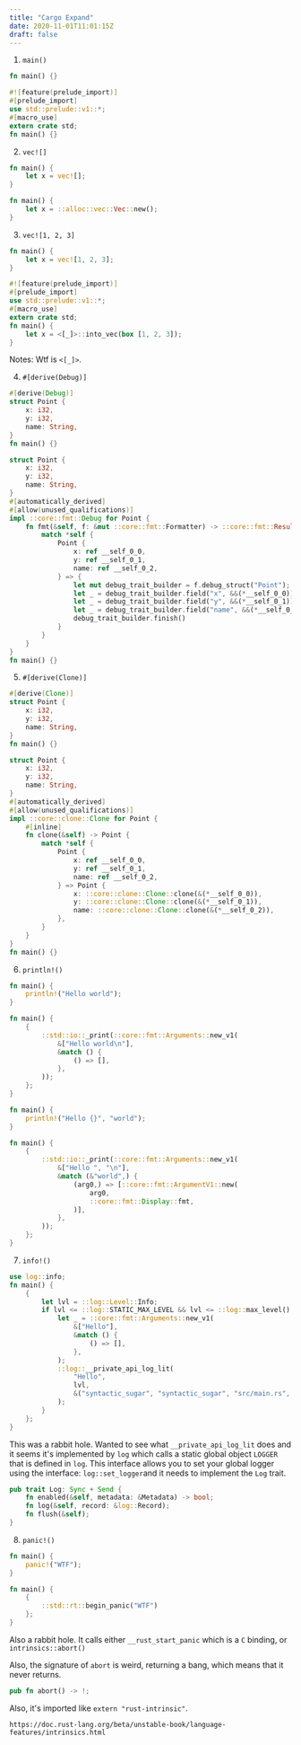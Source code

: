 ```yaml
---
title: "Cargo Expand"
date: 2020-11-01T11:01:15Z
draft: false
---
```


1. `main()`

```rs
fn main() {}
```


```rs
#![feature(prelude_import)]
#[prelude_import]
use std::prelude::v1::*;
#[macro_use]
extern crate std;
fn main() {}
```

2. `vec![]`

```rs
fn main() {
    let x = vec![];
}
```

```rs
fn main() {
    let x = ::alloc::vec::Vec::new();
}
```

3. `vec![1, 2, 3]`
```rs
fn main() {
    let x = vec![1, 2, 3];
}
```

```rs
#![feature(prelude_import)]
#[prelude_import]
use std::prelude::v1::*;
#[macro_use]
extern crate std;
fn main() {
    let x = <[_]>::into_vec(box [1, 2, 3]);
}
```

Notes: Wtf is `<[_]>`.

4. `#[derive(Debug)]`

```rs
#[derive(Debug)]
struct Point {
    x: i32,
    y: i32,
    name: String,
}
fn main() {}
```

```rs
struct Point {
    x: i32,
    y: i32,
    name: String,
}
#[automatically_derived]
#[allow(unused_qualifications)]
impl ::core::fmt::Debug for Point {
    fn fmt(&self, f: &mut ::core::fmt::Formatter) -> ::core::fmt::Result {
        match *self {
            Point {
                x: ref __self_0_0,
                y: ref __self_0_1,
                name: ref __self_0_2,
            } => {
                let mut debug_trait_builder = f.debug_struct("Point");
                let _ = debug_trait_builder.field("x", &&(*__self_0_0));
                let _ = debug_trait_builder.field("y", &&(*__self_0_1));
                let _ = debug_trait_builder.field("name", &&(*__self_0_2));
                debug_trait_builder.finish()
            }
        }
    }
}
fn main() {}
```

5. `#[derive(Clone)]`

```rs
#[derive(Clone)]
struct Point {
    x: i32,
    y: i32,
    name: String,
}
fn main() {}
```

```rs
struct Point {
    x: i32,
    y: i32,
    name: String,
}
#[automatically_derived]
#[allow(unused_qualifications)]
impl ::core::clone::Clone for Point {
    #[inline]
    fn clone(&self) -> Point {
        match *self {
            Point {
                x: ref __self_0_0,
                y: ref __self_0_1,
                name: ref __self_0_2,
            } => Point {
                x: ::core::clone::Clone::clone(&(*__self_0_0)),
                y: ::core::clone::Clone::clone(&(*__self_0_1)),
                name: ::core::clone::Clone::clone(&(*__self_0_2)),
            },
        }
    }
}
fn main() {}
```

6. `println!()`
```rs
fn main() {
    println!("Hello world");
}
```

```rs
fn main() {
    {
        ::std::io::_print(::core::fmt::Arguments::new_v1(
            &["Hello world\n"],
            &match () {
                () => [],
            },
        ));
    };
}

```

```rs
fn main() {
    println!("Hello {}", "world");
}
```
```rs
fn main() {
    {
        ::std::io::_print(::core::fmt::Arguments::new_v1(
            &["Hello ", "\n"],
            &match (&"world",) {
                (arg0,) => [::core::fmt::ArgumentV1::new(
                    arg0,
                    ::core::fmt::Display::fmt,
                )],
            },
        ));
    };
}
```


7. `info!()`

```rs
use log::info;
fn main() {
    {
        let lvl = ::log::Level::Info;
        if lvl <= ::log::STATIC_MAX_LEVEL && lvl <= ::log::max_level() {
            let _ = ::core::fmt::Arguments::new_v1(
                &["Hello"],
                &match () {
                    () => [],
                },
            );
            ::log::__private_api_log_lit(
                "Hello",
                lvl,
                &("syntactic_sugar", "syntactic_sugar", "src/main.rs", 3u32),
            );
        }
    };
}
```

This was a rabbit hole. Wanted to see what `__private_api_log_lit` does and it seems it's implemented by `log` which calls a static global object `LOGGER` that is defined in `log`. This interface allows you to set your global logger using the interface: ```log::set_logger```and it needs to implement the `Log` trait.
```rs
pub trait Log: Sync + Send {
    fn enabled(&self, metadata: &Metadata) -> bool;
    fn log(&self, record: &log::Record);
    fn flush(&self);
}
```

8. `panic!()`

```rs
fn main() {
    panic!("WTF");
}
```

```rs
fn main() {
    {
        ::std::rt::begin_panic("WTF")
    };
}
```

Also a rabbit hole. It calls either `__rust_start_panic` which is a `C` binding, or `intrinsics::abort()`

Also, the signature of `abort` is weird, returning a bang, which means that it never returns.
```rs
pub fn abort() -> !;
```

Also, it's imported like `extern "rust-intrinsic"`.
```
https://doc.rust-lang.org/beta/unstable-book/language-features/intrinsics.html
```